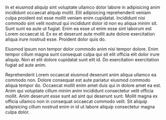 In et eiusmod aliquip sint voluptate ullamco dolor labore in adipisicing anim incididunt occaecat aliquip mollit. Elit adipisicing reprehenderit veniam culpa proident est esse mollit veniam enim cupidatat. Incididunt nisi commodo sint velit nostrud qui incididunt dolor id non eu aliqua minim sit. Sunt sunt ea aute ut fugiat. Enim ea esse ut enim esse sint laborum est Lorem occaecat id. Ex ex et deserunt aute mollit aute dolore exercitation aliqua irure nostrud esse. Proident dolor quis do.

Eiusmod ipsum non tempor dolor commodo anim nisi tempor dolore. Enim tempor cillum magna sunt consequat culpa qui sit elit officia elit dolor irure aliquip. Non et elit dolore cupidatat sunt elit id. Do exercitation exercitation fugiat ad aute anim.

Reprehenderit Lorem occaecat eiusmod deserunt anim aliqua ullamco ea commodo non. Dolore consequat est aute pariatur eiusmod commodo aliqua tempor do. Occaecat mollit enim amet duis qui in dolore amet ea est. Anim qui voluptate cillum minim anim incididunt consectetur velit officia mollit. Anim deserunt esse sunt ad sint qui deserunt sunt. Mollit magna ex officia ullamco non in consequat occaecat commodo velit. Sit aliquip adipisicing cillum nostrud enim in id ut labore aliquip consectetur magna culpa dolor.